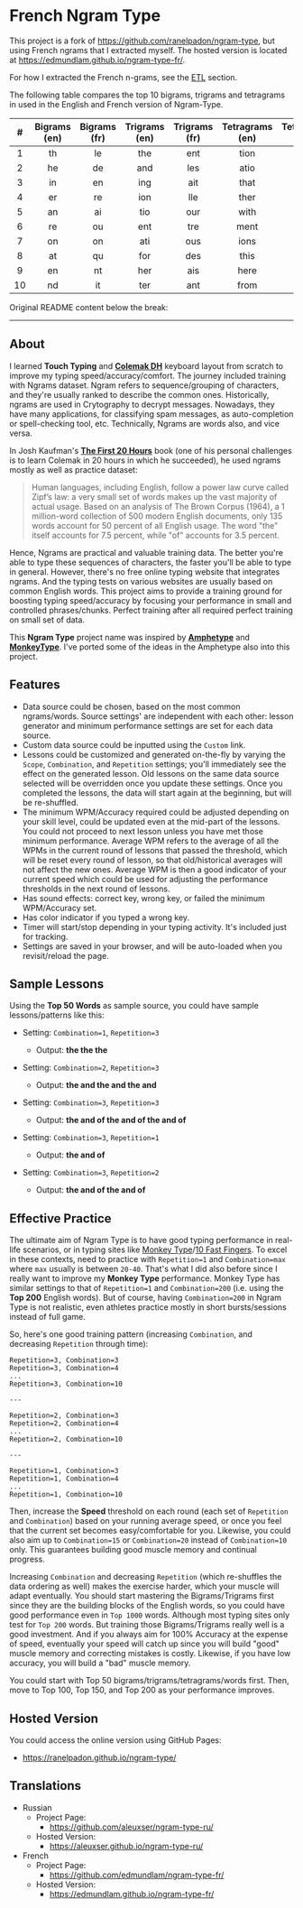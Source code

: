 # French Ngram Type

This project is a fork of https://github.com/ranelpadon/ngram-type, 
but using French ngrams that I extracted myself. The hosted version 
is located at https://edmundlam.github.io/ngram-type-fr/.

For how I extracted the French n-grams, see the 
[ETL](https://github.com/edmundlam/ngram-type-fr/tree/master/etl) section.


The following table compares the top 10 bigrams, trigrams and tetragrams in used in 
the English and French version of Ngram-Type. 

|  # | Bigrams (en) | Bigrams (fr) | Trigrams (en) | Trigrams (fr) | Tetragrams (en) | Tetragrams (fr) |
|:--:|:------------:|:------------:|:-------------:|:-------------:|:---------------:|:---------------:|
|  1 |      th      |      le      |      the      |      ent      |       tion      |       dans      |
|  2 |      he      |      de      |      and      |      les      |       atio      |       ment      |
|  3 |      in      |      en      |      ing      |      ait      |       that      |       pour      |
|  4 |      er      |      re      |      ion      |      lle      |       ther      |       omme      |
|  5 |      an      |      ai      |      tio      |      our      |       with      |       étai      |
|  6 |      re      |      ou      |      ent      |      tre      |       ment      |       plus      |
|  7 |      on      |      on      |      ati      |      ous      |       ions      |       tout      |
|  8 |      at      |      qu      |      for      |      des      |       this      |       vous      |
|  9 |      en      |      nt      |      her      |      ais      |       here      |       tait      |
| 10 |      nd      |      it      |      ter      |      ant      |       from      |       mais      |


Original README content below the break:

---

## About

I learned **Touch Typing** and [**Colemak DH**](https://colemakmods.github.io/mod-dh/) keyboard layout from scratch to improve my typing speed/accuracy/comfort. The journey included training with Ngrams dataset. Ngram refers to sequence/grouping of characters, and they're usually ranked to describe the common ones. Historically, ngrams are used in Crytography to decrypt messages. Nowadays, they have many applications, for classifying spam messages, as auto-completion or spell-checking tool, etc. Technically, Ngrams are words also, and vice versa.

In Josh Kaufman's [**The First 20 Hours**](https://first20hours.com/) book (one of his personal challenges is to learn Colemak in 20 hours in which he succeeded), he used ngrams mostly as well as practice dataset:

> Human languages, including English, follow a power law curve called Zipf’s law: a very small set of words makes up the vast majority of actual usage. Based on an analysis of The Brown Corpus (1964), a 1 million-word collection of 500 modern English documents, only 135 words account for 50 percent of all English usage. The word "the" itself accounts for 7.5 percent, while "of" accounts for 3.5 percent.

Hence, Ngrams are practical and valuable training data. The better you're able to type these sequences of characters, the faster you'll be able to type in general. However, there's no free online typing website that integrates ngrams. And the typing tests on various websites are usually based on common English words. This project aims to provide a training ground for boosting typing speed/accuracy by focusing your performance in small and controlled phrases/chunks. Perfect training after all required perfect training on small set of data.

This **Ngram Type** project name was inspired by [**Amphetype**](https://github.com/webiest/amphetype) and [**MonkeyType**](https://monkeytype.com/). I've ported some of the ideas in the Amphetype also into this project.


## Features
* Data source could be chosen, based on the most common ngrams/words. Source settings' are independent with each other: lesson generator and minimum performance settings are set for each data source.
* Custom data source could be inputted using the `Custom` link.
* Lessons could be customized and generated on-the-fly by varying the `Scope`, `Combination`, and `Repetition` settings; you'll immediately see the effect on the generated lesson. Old lessons on the same data source selected will be overridden once you update these settings. Once you completed the lessons, the data will start again at the beginning, but will be re-shuffled.
* The minimum WPM/Accuracy required could be adjusted depending on your skill level, could be updated even at the mid-part of the lessons. You could not proceed to next lesson unless you have met those minimum performance. Average WPM refers to the average of all the WPMs in the current round of lessons that passed the threshold, which will be reset every round of lesson, so that old/historical averages will not affect the new ones. Average WPM is then a good indicator of your current speed which could be used for adjusting the performance thresholds in the next round of lessons.
* Has sound effects: correct key, wrong key, or failed the minimum WPM/Accuracy set.
* Has color indicator if you typed a wrong key.
* Timer will start/stop depending in your typing activity. It's included just for tracking.
* Settings are saved in your browser, and will be auto-loaded when you revisit/reload the page.


## Sample Lessons
Using the **Top 50 Words** as sample source, you could have sample lessons/patterns like this:
- Setting: `Combination=1`, `Repetition=3`
    - Output: **the the the**

- Setting: `Combination=2`, `Repetition=3`
    - Output: **the and the and the and**

- Setting: `Combination=3`, `Repetition=3`
    - Output: **the and of the and of the and of**

- Setting: `Combination=3`, `Repetition=1`
    - Output: **the and of**

- Setting: `Combination=3`, `Repetition=2`
    - Output: **the and of the and of**


## Effective Practice
The ultimate aim of Ngram Type is to have good typing performance in real-life scenarios, or in typing sites like [Monkey Type](https://monkeytype.com/)/[10 Fast Fingers](https://10fastfingers.com/). To excel in these contexts, need to practice with `Repetition=1` and `Combination=max` where `max` usually is between `20-40`. That's what I did also before since I really want to improve my **Monkey Type** performance. Monkey Type has similar settings to that of `Repetition=1` and `Combination=200` (i.e. using the **Top 200** English words). But of course, having `Combination=200` in Ngram Type is not realistic, even athletes practice mostly in short bursts/sessions instead of full game.

So, here's one good training pattern (increasing `Combination`, and decreasing `Repetition` through time):

```
Repetition=3, Combination=3
Repetition=3, Combination=4
...
Repetition=3, Combination=10

---

Repetition=2, Combination=3
Repetition=2, Combination=4
...
Repetition=2, Combination=10

---

Repetition=1, Combination=3
Repetition=1, Combination=4
...
Repetition=1, Combination=10
```

Then, increase the **Speed** threshold on each round (each set of `Repetition` and `Combination`) based on your running average speed, or once you feel that the current set becomes easy/comfortable for you. Likewise, you could also aim up to `Combination=15` or `Combination=20` instead of `Combination=10` only. This guarantees building good muscle memory and continual progress.

Increasing `Combination` and decreasing `Repetition` (which re-shuffles the data ordering as well) makes the exercise harder, which your muscle will adapt eventually. You should start mastering the Bigrams/Trigrams first since they are the building blocks of the English words, so you could have good performance even in `Top 1000` words. Although most typing sites only test for `Top 200` words. But training those Bigrams/Trigrams really well is a good investment. And if you always aim for 100% Accuracy at the expense of speed, eventually your speed will catch up since you will build "good" muscle memory and correcting mistakes is costly. Likewise, if you have low accuracy, you will build a "bad" muscle memory.

You could start with Top 50 bigrams/trigrams/tetragrams/words first. Then, move to Top 100, Top 150, and Top 200 as your performance improves.

## Hosted Version
You could access the online version using GitHub Pages:
- https://ranelpadon.github.io/ngram-type/

## Translations
- Russian
  - Project Page:
    - https://github.com/aleuxser/ngram-type-ru/
  - Hosted Version:
    - https://aleuxser.github.io/ngram-type-ru/
- French
  - Project Page:
    - https://github.com/edmundlam/ngram-type-fr/
  - Hosted Version:
    - https://edmundlam.github.io/ngram-type-fr/

